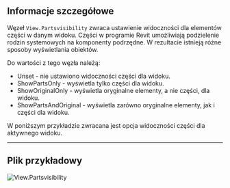 ## Informacje szczegółowe
Węzeł `View.Partsvisibility` zwraca ustawienie widoczności dla elementów części w danym widoku. Części w programie Revit umożliwiają podzielenie rodzin systemowych na komponenty podrzędne. W rezultacie istnieją różne sposoby wyświetlania obiektów.

Do wartości z tego węzła należą:
- Unset - nie ustawiono widoczności części dla widoku.
- ShowPartsOnly - wyświetla tylko części dla widoku.
- ShowOriginalOnly - wyświetla oryginalne elementy, a nie części, dla widoku.
- ShowPartsAndOriginal - wyświetla zarówno oryginalne elementy, jak i części dla widoku.

W poniższym przykładzie zwracana jest opcja widoczności części dla aktywnego widoku.
___
## Plik przykładowy

![View.Partsvisibility](./Revit.Elements.Views.View.Partsvisibility_img.jpg)
